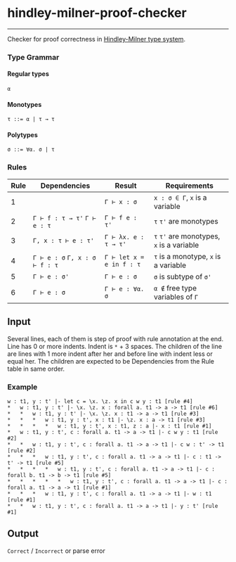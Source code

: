# hindley-milner-proof-checker

---

Checker for proof correctness
in [Hindley-Milner type system](https://en.wikipedia.org/wiki/Hindley%E2%80%93Milner_type_system).

### Type Grammar

#### Regular types

`α`

#### Monotypes

`τ ::= α | τ → τ`

#### Polytypes

`σ ::= ∀α. σ | τ`

### Rules

| Rule | Dependencies                    | Result                   | Requirements                              |
|------|---------------------------------|--------------------------|-------------------------------------------|
| 1    |                                 | `Γ ⊢ x : σ`              | `x : σ ∈ Γ`, `x` is a variable            |
| 2    | `Γ ⊢ f : τ → τ'` `Γ ⊢ e : τ`    | `Γ ⊢ f e : τ'`           | `τ` `τ'` are monotypes                    |
| 3    | `Γ, x : τ ⊢ e : τ'`             | `Γ ⊢ λx. e : τ → τ'`     | `τ` `τ'` are monotypes, `x` is a variable |
| 4    | `Γ ⊢ e : σ` `Γ, x : σ ⊢ f : τ`  | `Γ ⊢ let x = e in f : τ` | `τ` is a monotype, `x` is a variable      | 
| 5    | `Γ ⊢ e : σ'`                    | `Γ ⊢ e : σ`              | `σ` is subtype of `σ'`                    |
| 6    | `Γ ⊢ e : σ`                     | `Γ ⊢ e : ∀α. σ`          | `α ∉` free type variables of `Γ`          |

## Input

Several lines, each of them is step of proof with rule annotation at the end. Line has 0 or more indents. Indent is `*` + 3 spaces.
The children of the line are lines with 1 more indent after her and before line with indent less or equal her.
The children are expected to be Dependencies from the Rule table in same order.

### Example
```
w : t1, y : t' |- let c = \x. \z. x in c w y : t1 [rule #4]
*   w : t1, y : t' |- \x. \z. x : forall a. t1 -> a -> t1 [rule #6]
*   *   w : t1, y : t' |- \x. \z. x : t1 -> a -> t1 [rule #3]
*   *   *   w : t1, y : t', x : t1 |- \z. x : a -> t1 [rule #3]
*   *   *   *   w : t1, y : t', x : t1, z : a |- x : t1 [rule #1]
*   w : t1, y : t', c : forall a. t1 -> a -> t1 |- c w y : t1 [rule #2]
*   *   w : t1, y : t', c : forall a. t1 -> a -> t1 |- c w : t' -> t1 [rule #2]
*   *   *   w : t1, y : t', c : forall a. t1 -> a -> t1 |- c : t1 -> t' -> t1 [rule #5]
*   *   *   *   w : t1, y : t', c : forall a. t1 -> a -> t1 |- c : forall b. t1 -> b -> t1 [rule #5]
*   *   *   *   *   w : t1, y : t', c : forall a. t1 -> a -> t1 |- c : forall a. t1 -> a -> t1 [rule #1]
*   *   *   w : t1, y : t', c : forall a. t1 -> a -> t1 |- w : t1 [rule #1]
*   *   w : t1, y : t', c : forall a. t1 -> a -> t1 |- y : t' [rule #1]
```

## Output

`Correct` / `Incorrect` or parse error